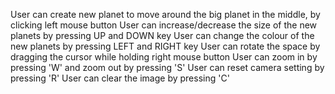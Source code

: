 User can create new planet to move around the big planet in the middle, by clicking left mouse button
User can increase/decrease the size of the new planets by pressing UP and DOWN key
User can change the colour of the new planets by pressing LEFT and RIGHT key
User can rotate the space by dragging the cursor while holding right mouse button
User can zoom in by pressing 'W' and zoom out by pressing 'S'
User can reset camera setting by pressing 'R'
User can clear the image by pressing 'C'